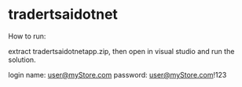 # tradertsaidotnet

How to run:

extract tradertsaidotnetapp.zip, then open in visual studio and run the solution.

login name: user@myStore.com 
password: user@myStore.com!123 
